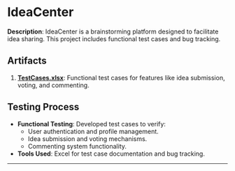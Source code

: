 # IdeaCenter

**Description**: IdeaCenter is a brainstorming platform designed to facilitate idea sharing. This project includes functional test cases and bug tracking.

## Artifacts

1. **[TestCases.xlsx](./TestCases.xlsx)**: Functional test cases for features like idea submission, voting, and commenting.

## Testing Process

- **Functional Testing**: Developed test cases to verify:
  - User authentication and profile management.
  - Idea submission and voting mechanisms.
  - Commenting system functionality.
- **Tools Used**: Excel for test case documentation and bug tracking.

---
